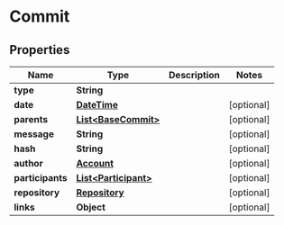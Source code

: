 
# Commit

## Properties
Name | Type | Description | Notes
------------ | ------------- | ------------- | -------------
**type** | **String** |  | 
**date** | [**DateTime**](DateTime.md) |  |  [optional]
**parents** | [**List&lt;BaseCommit&gt;**](BaseCommit.md) |  |  [optional]
**message** | **String** |  |  [optional]
**hash** | **String** |  |  [optional]
**author** | [**Account**](Account.md) |  |  [optional]
**participants** | [**List&lt;Participant&gt;**](Participant.md) |  |  [optional]
**repository** | [**Repository**](Repository.md) |  |  [optional]
**links** | **Object** |  |  [optional]



